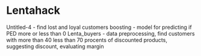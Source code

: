 # Lentahack
Untitled-4 - find lost and loyal customers
boosting - model for predicting if PED more or less than 0
Lenta_buyers - data preprocessing, find customers with more than 40 less than 70 procents of discounted products, suggesting discount, evaluating margin
